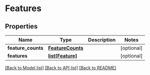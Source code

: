 # Features

## Properties
Name | Type | Description | Notes
------------ | ------------- | ------------- | -------------
**feature_counts** | [**FeatureCounts**](FeatureCounts.md) |  | [optional] 
**features** | [**list[Feature]**](Feature.md) |  | [optional] 

[[Back to Model list]](../README.md#documentation-for-models) [[Back to API list]](../README.md#documentation-for-api-endpoints) [[Back to README]](../README.md)

